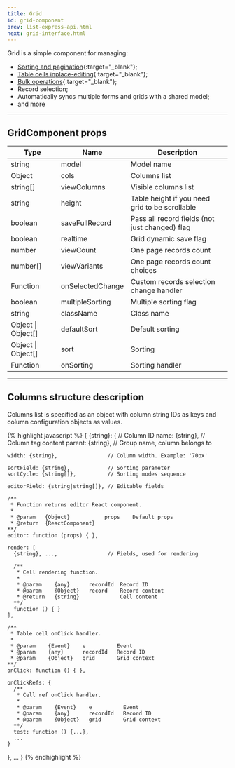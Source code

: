 ```yaml
---
title: Grid
id: grid-component
prev: list-express-api.html
next: grid-interface.html
---
```


Grid is a simple component for managing:

* [Sorting and pagination](/examples/sorting-and-pagination/){:target="_blank"};
* [Table cells inplace-editing](/examples/editing-grid-data/){:target="_blank"};
* [Bulk operations](/examples/bulk-operations/){:target="_blank"};
* Record selection;
* Automatically syncs multiple forms and grids with a shared model;
* and more

---

## GridComponent props

| Type     | Name   | Description |
|----------|--------|--------------|
| string | model | Model name |
| Object | cols | Columns list |
| string[] | viewColumns | Visible columns list |
| string | height | Table height if you need grid to be scrollable |
| boolean | saveFullRecord | Pass all record fields (not just changed) flag |
| boolean | realtime | Grid dynamic save flag |
| number | viewCount | One page records count |
| number[] | viewVariants | One page records count choices |
| Function | onSelectedChange | Custom records selection change handler |
| boolean | multipleSorting | Multiple sorting flag |
| string | className | Class name |
| Object \| Object[] | defaultSort | Default sorting |
| Object \| Object[] | sort | Sorting |
| Function | onSorting | Sorting handler |



---

## Columns structure description

Columns list is specified as an object with column string IDs as keys and column configuration objects as values.

{% highlight javascript %}
{
  {string}: {                       // Column ID
    name: {string},                 // Column tag <th> content
    parent: {string},               // Group name, column belongs to

    width: {string},                // Column width. Example: '70px'

    sortField: {string},            // Sorting parameter
    sortCycle: {string[]},          // Sorting modes sequence

    editorField: {string|string[]}, // Editable fields

    /**
     * Function returns editor React component.
     *
     * @param   {Object}           props    Default props
     * @return  {ReactComponent}
    **/
    editor: function (props) { },

    render: [
      {string}, ...,                // Fields, used for rendering

      /**
       * Cell rendering function.
       *
       * @param    {any}      recordId  Record ID
       * @param    {Object}   record    Record content
       * @return   {string}             Cell content
      **/
      function () { }
    ],

    /**
     * Table cell onClick handler.
     *
     * @param    {Event}    e          Event
     * @param    {any}      recordId   Record ID
     * @param    {Object}   grid       Grid context
    **/
    onClick: function () { },

    onClickRefs: {
      /**
       * Cell ref onClick handler.
       *
       * @param    {Event}    e          Event
       * @param    {any}      recordId   Record ID
       * @param    {Object}   grid       Grid context
      **/
      test: function () {...},
      ...
    }
  }, ...
}
{% endhighlight %}
